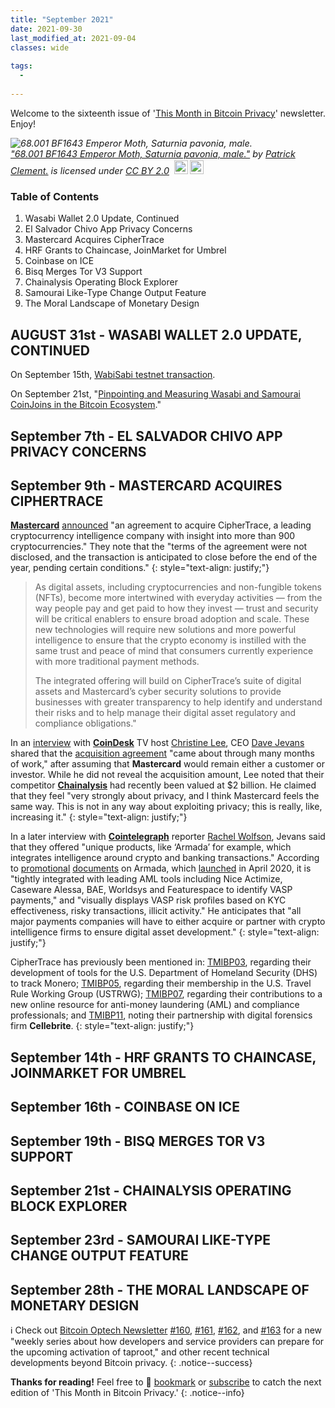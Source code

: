 ```yaml
---
title: "September 2021"
date: 2021-09-30
last_modified_at: 2021-09-04
classes: wide
  
tags:
  - 
  
---
```


Welcome to the sixteenth issue of '[This Month in Bitcoin Privacy](https://enegnei.github.io/This-Month-In-Bitcoin-Privacy/about/)' newsletter. Enjoy!

<p style="font-size: 0.9rem;font-style: italic;"><img style="display: block;" src="https://live.staticflickr.com/2373/2495809127_db0b42e883_b.jpg" alt="68.001 BF1643 Emperor Moth, Saturnia pavonia, male."><a href="https://www.flickr.com/photos/26138378@N03/2495809127">"68.001 BF1643 Emperor Moth, Saturnia pavonia, male."</a><span> by <a href="https://www.flickr.com/photos/26138378@N03">Patrick Clement.</a></span> is licensed under <a href="https://creativecommons.org/licenses/by/2.0/?ref=ccsearch&atype=html" style="margin-right: 5px;">CC BY 2.0</a><a href="https://creativecommons.org/licenses/by/2.0/?ref=ccsearch&atype=html" target="_blank" rel="noopener noreferrer" style="display: inline-block;white-space: none;margin-top: 2px;margin-left: 3px;height: 22px !important;"><img style="height: inherit;margin-right: 3px;display: inline-block;" src="https://search.creativecommons.org/static/img/cc_icon.svg?image_id=7fd9f45f-1a86-4822-9486-929e508fd6c3" /><img style="height: inherit;margin-right: 3px;display: inline-block;" src="https://search.creativecommons.org/static/img/cc-by_icon.svg" /></a></p>

### Table of Contents

1. Wasabi Wallet 2.0 Update, Continued
2. El Salvador Chivo App Privacy Concerns
3. Mastercard Acquires CipherTrace
4. HRF Grants to Chaincase, JoinMarket for Umbrel
5. Coinbase on ICE
6. Bisq Merges Tor V3 Support
7. Chainalysis Operating Block Explorer
8. Samourai Like-Type Change Output Feature
9. The Moral Landscape of Monetary Design

## AUGUST 31st - WASABI WALLET 2.0 UPDATE, CONTINUED

On September 15th, [WabiSabi testnet transaction](https://twitter.com/nopara73/status/1438182317588090886).

On September 21st, "[Pinpointing and Measuring Wasabi and Samourai CoinJoins in the Bitcoin Ecosystem](https://arxiv.org/pdf/2109.10229.pdf)."

## September 7th - EL SALVADOR CHIVO APP PRIVACY CONCERNS

## September 9th - MASTERCARD ACQUIRES CIPHERTRACE

[**Mastercard**](https://www.mastercard.com/news/press/2021/september/mastercard-acquires-ciphertrace-to-enhance-crypto-capabilities/) [announced](https://twitter.com/MastercardNews/status/1435966760549715978) "an agreement to acquire CipherTrace, a leading cryptocurrency intelligence company with insight into more than 900 cryptocurrencies." They note that the "terms of the agreement were not disclosed, and the transaction is anticipated to close before the end of the year, pending certain conditions."
{: style="text-align: justify;"}

> As digital assets, including cryptocurrencies and non-fungible tokens (NFTs), become more intertwined with everyday activities — from the way people pay and get paid to how they invest — trust and security will be critical enablers to ensure broad adoption and scale. These new technologies will require new solutions and more powerful intelligence to ensure that the crypto economy is instilled with the same trust and peace of mind that consumers currently experience with more traditional payment methods.
> 
> The integrated offering will build on CipherTrace’s suite of digital assets and Mastercard’s cyber security solutions to provide businesses with greater transparency to help identify and understand their risks and to help manage their digital asset regulatory and compliance obligations."

In an [interview](https://old.coindesk.com/videos/recent-videos/ciphertrace-ceo-on-acquisition-by-mastercard) with [**CoinDesk**](https://twitter.com/CoinDesk/status/1436294960857354250) TV host [Christine Lee](https://twitter.com/christinenews), CEO [Dave Jevans](https://twitter.com/davejevans) shared that the [acquisition agreement](https://ciphertrace.com/mastercard-acquires-ciphertrace-to-enhance-crypto-capabilities/) "came about through many months of work," after assuming that **Mastercard** would remain either a customer or investor. While he did not reveal the acquisition amount, Lee noted that their competitor [**Chainalysis**](https://archive.is/zzlPY) had recently been valued at $2 billion. He claimed that they feel "very strongly about privacy, and I think Mastercard feels the same way. This is not in any way about exploiting privacy; this is really, like, increasing it."
{: style="text-align: justify;"}

In a later interview with [**Cointelegraph**](https://cointelegraph.com/news/adapt-or-die-payments-giants-partner-with-crypto-firms-to-ensure-security) reporter [Rachel Wolfson](https://twitter.com/Rachelwolf00/status/1440492886819102732), Jevans said that they offered "unique products, like ‘Armada’ for example, which integrates intelligence around crypto and banking transactions." According to [promotional](https://www.niceactimize.com/Lists/Brochures/ciphertrace_armada_brochure.pdf) [documents](https://ciphertrace.com/wp-content/uploads/2020/12/CIPHERTRACE_DS-ARMADA-INSPECTOR-20201203.pdf) on Armada, which [launched](https://ciphertrace.com/virtual-asset-aml-risk-mitigation-for-financial-institutions/) in April 2020, it is "tightly integrated with leading AML tools including Nice Actimize, Caseware Alessa, BAE, Worldsys and Featurespace to identify VASP payments," and "visually displays VASP risk profiles based on KYC effectiveness, risky transactions, illicit activity." He anticipates that "all major payments companies will have to either acquire or partner with crypto intelligence firms to ensure digital asset development."
{: style="text-align: justify;"}

CipherTrace has previously been mentioned in: [TMIBP03](https://enegnei.github.io/This-Month-In-Bitcoin-Privacy/August_2020/#august-8th---cross-chain-atomic-swaps-with-monero), regarding their development of tools for the U.S. Department of Homeland Security (DHS) to track Monero; [TMIBP05](https://enegnei.github.io/This-Month-In-Bitcoin-Privacy/October_2020/#october-20th---bank-secrecy-act-and-the-travel-rule), regarding their membership in the U.S. Travel Rule Working Group (USTRWG); [TMIBP07](https://enegnei.github.io/This-Month-In-Bitcoin-Privacy/December_2020/#december-7th---comply-first-think-later), regarding their contributions to a new online resource for anti-money laundering (AML) and compliance professionals; and [TMIBP11](https://enegnei.github.io/This-Month-In-Bitcoin-Privacy/April_2021/#april-6th---signal-integrates-mobilecoin-sort-of), noting their partnership with digital forensics firm **Cellebrite**.
{: style="text-align: justify;"}

## September 14th - HRF GRANTS TO CHAINCASE, JOINMARKET FOR UMBREL

## September 16th - COINBASE ON ICE

## September 19th - BISQ MERGES TOR V3 SUPPORT

## September 21st - CHAINALYSIS OPERATING BLOCK EXPLORER

## September 23rd - SAMOURAI LIKE-TYPE CHANGE OUTPUT FEATURE

## September 28th - THE MORAL LANDSCAPE OF MONETARY DESIGN

:information_source: Check out [Bitcoin Optech Newsletter](https://twitter.com/bitcoinoptech) [#160](https://bitcoinops.org/en/newsletters/2021/08/04/), [#161](https://bitcoinops.org/en/newsletters/2021/08/11/), [#162](https://bitcoinops.org/en/newsletters/2021/08/18/), and [#163](https://bitcoinops.org/en/newsletters/2021/08/25/) for a new "weekly series about how developers and service providers can prepare for the upcoming activation of taproot," and other recent technical developments beyond Bitcoin privacy.
{: .notice--success}

**Thanks for reading!** Feel free to :bookmark: [bookmark](https://enegnei.github.io/This-Month-In-Bitcoin-Privacy/feed.xml) or [subscribe](https://github.com/Enegnei/This-Month-In-Bitcoin-Privacy) to catch the next edition of 'This Month in Bitcoin Privacy.'
{: .notice--info}
